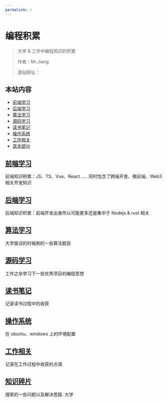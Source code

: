 ```yaml
---
permalink: /
---
```


# 编程积累

> 大学 & 工作中编程知识的积累
> 
> 作者：Mr.Jiang
> 
> 源站网址：

## 本站内容

- [前端学习](/fronted)
- [后端学习](/backend)
- [算法学习](/algorithm)
- [源码学习](/source)
- [读书笔记](/reading)
- [操作系统](/system)
- [工作相关](/work)
- [其余部分](/others)


## [前端学习](/fronted)

前端知识积累：JS、TS、Vue、React…… 同时包含了跨端开发、微前端、Web3 相关开发知识

## [后端学习](/backend)

后端知识积累：前端开发出身所以可能更多还是集中于 Nodejs & rust 相关


## [算法学习](/algorithm)

大学面试的时候刷的一些算法题目

## [源码学习](/source)

工作之余学习下一些优秀项目的编程思想

## [读书笔记](/reading)

记录读书过程中的收获

## [操作系统](/system)

在 ubuntu、windows 上的环境配置

## [工作相关](/work)

记录在工作过程中收获的点滴

## [知识碎片](/others)

搜索的一些问题以及解决思路. 大学